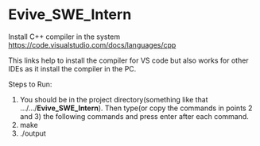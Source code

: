 # Evive_SWE_Intern

Install C++ compiler in the system https://code.visualstudio.com/docs/languages/cpp

This links help to install the compiler for VS code but also works for other IDEs as it install the compiler in the PC.

Steps to Run:

1. You should be in the project directory(something like that .../.../**Evive_SWE_Intern**). Then type(or copy the commands in points 2 and 3) the following commands and press enter after each command.
2. make
3. ./output
